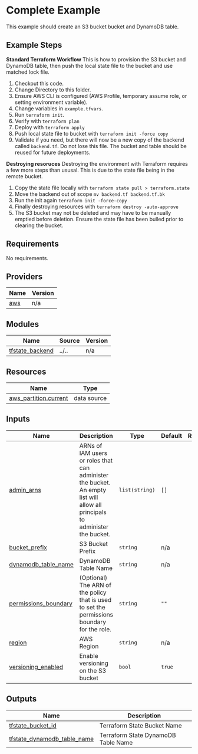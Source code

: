 # Complete Example

This example should create an S3 bucket bucket and DynamoDB table.

## Example Steps

**Standard Terraform Workflow**
This is how to provision the S3 bucket and DynamoDB table, then push the local state file to the bucket and use matched lock file.

1. Checkout this code.
1. Change Directory to this folder.
1. Ensure AWS CLI is configured (AWS Profile, temporary assume role, or setting environment variable).
1. Change variables in `example.tfvars`.
1. Run `terraform init`.
1. Verify with `terraform plan`
1. Deploy with `terraform apply`
1. Push local state file to bucket with `terraform init -force copy`
1. Validate if you need, but there will now be a new copy of the backend called `backend.tf`. Do not lose this file. The bucket and table should be reused for future deployments.

**Destroying resoruces**
Destroying the environment with Terraform requires a few more steps than ususal. This is due to the state file being in the remote bucket. 

1. Copy the state file locally with `terraform state pull > terraform.state`
1. Move the backend out of scope `mv backend.tf backend.tf.bk`
1. Run the init again `terraform init -force-copy`
1. Finally destroying resources with `terraform destroy -auto-approve`
  1. The S3 bucket may not be deleted and may have to be manually emptied before deletion. Ensure the state file has been bulled prior to clearing the bucket.


<!-- BEGINNING OF PRE-COMMIT-TERRAFORM DOCS HOOK -->
## Requirements

No requirements.

## Providers

| Name | Version |
|------|---------|
| <a name="provider_aws"></a> [aws](#provider\_aws) | n/a |

## Modules

| Name | Source | Version |
|------|--------|---------|
| <a name="module_tfstate_backend"></a> [tfstate\_backend](#module\_tfstate\_backend) | ../.. | n/a |

## Resources

| Name | Type |
|------|------|
| [aws_partition.current](https://registry.terraform.io/providers/hashicorp/aws/latest/docs/data-sources/partition) | data source |

## Inputs

| Name | Description | Type | Default | Required |
|------|-------------|------|---------|:--------:|
| <a name="input_admin_arns"></a> [admin\_arns](#input\_admin\_arns) | ARNs of IAM users or roles that can administer the bucket. An empty list will allow all principals to administer the bucket. | `list(string)` | `[]` | no |
| <a name="input_bucket_prefix"></a> [bucket\_prefix](#input\_bucket\_prefix) | S3 Bucket Prefix | `string` | n/a | yes |
| <a name="input_dynamodb_table_name"></a> [dynamodb\_table\_name](#input\_dynamodb\_table\_name) | DynamoDB Table Name | `string` | n/a | yes |
| <a name="input_permissions_boundary"></a> [permissions\_boundary](#input\_permissions\_boundary) | (Optional) The ARN of the policy that is used to set the permissions boundary for the role. | `string` | `""` | no |
| <a name="input_region"></a> [region](#input\_region) | AWS Region | `string` | n/a | yes |
| <a name="input_versioning_enabled"></a> [versioning\_enabled](#input\_versioning\_enabled) | Enable versioning on the S3 bucket | `bool` | `true` | no |

## Outputs

| Name | Description |
|------|-------------|
| <a name="output_tfstate_bucket_id"></a> [tfstate\_bucket\_id](#output\_tfstate\_bucket\_id) | Terraform State Bucket Name |
| <a name="output_tfstate_dynamodb_table_name"></a> [tfstate\_dynamodb\_table\_name](#output\_tfstate\_dynamodb\_table\_name) | Terraform State DynamoDB Table Name |
<!-- END OF PRE-COMMIT-TERRAFORM DOCS HOOK -->
